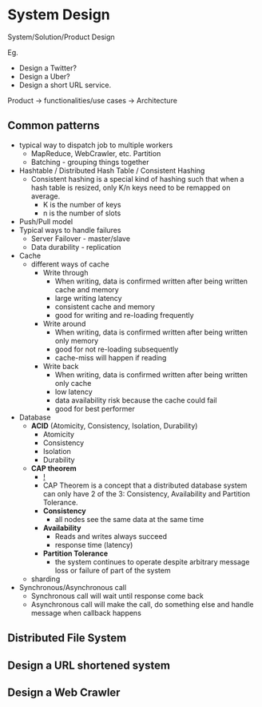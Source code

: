# System Design

System/Solution/Product Design

Eg.
 
- Design a Twitter?
- Design a Uber?
- Design a short URL service.

Product -> functionalities/use cases -> Architecture

## Common patterns

- typical way to dispatch job to multiple workers
  - MapReduce, WebCrawler, etc. Partition
  - Batching - grouping things together
- Hashtable / Distributed Hash Table / Consistent Hashing
  - Consistent hashing is a special kind of hashing such that when a hash table is resized, only K/n keys need to be remapped on average.
    - K is the number of keys
    - n is the number of slots
- Push/Pull model
- Typical ways to handle failures
  - Server Failover - master/slave
  - Data durability - replication
- Cache
  - different ways of cache
    - Write through
      - When writing, data is confirmed written after being written cache and memory
      - large writing latency
      - consistent cache and memory
      - good for writing and re-loading frequently
    - Write around
      - When writing, data is confirmed written after being written only memory
      - good for not re-loading subsequently
      - cache-miss will happen if reading
    - Write back
      - When writing, data is confirmed written after being written only cache
      - low latency
      - data availability risk because the cache could fail 
      - good for best performer
- Database
  - **ACID** (Atomicity, Consistency, Isolation, Durability)
    - Atomicity
    - Consistency
    - Isolation
    - Durability
  - **CAP theorem**
    - [!](http://www.hollischuang.com/wp-content/uploads/2015/12/Teorema-CAP-2.png)
    - CAP Theorem is a concept that a distributed database system can only have 2 of the 3: Consistency, Availability and Partition Tolerance.
    - **Consistency**
      - all nodes see the same data at the same time
    - **Availability**
      - Reads and writes always succeed
      - response time (latency)
    - **Partition Tolerance**
      - the system continues to operate despite arbitrary message loss or failure of part of the system
  - sharding
- Synchronous/Asynchronous call
  - Synchronous call will wait until response come back
  - Asynchronous call will make the call, do something else and handle message when callback happens
 
## Distributed File System
## Design a URL shortened system
## Design a Web Crawler


